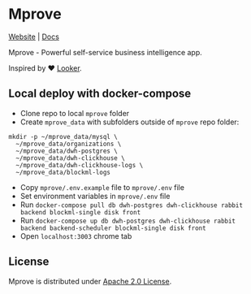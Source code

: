 # Mprove

[Website](https://mprove.io) | [Docs](https://docs.mprove.io)

Mprove - Powerful self-service business intelligence app.

Inspired by :heart: [Looker](https://looker.com/).

## Local deploy with docker-compose

- Clone repo to local `mprove` folder
- Create `mprove_data` with subfolders outside of `mprove` repo folder:

```
mkdir -p ~/mprove_data/mysql \
  ~/mprove_data/organizations \
  ~/mprove_data/dwh-postgres \
  ~/mprove_data/dwh-clickhouse \
  ~/mprove_data/dwh-clickhouse-logs \
  ~/mprove_data/blockml-logs
```

- Copy `mprove/.env.example` file to `mprove/.env` file
- Set environment variables in `mprove/.env` file
- Run `docker-compose pull db dwh-postgres dwh-clickhouse rabbit backend blockml-single disk front`
- Run `docker-compose up db dwh-postgres dwh-clickhouse rabbit backend backend-scheduler blockml-single disk front`
- Open `localhost:3003` chrome tab

## License

Mprove is distributed under [Apache 2.0 License](https://github.com/mprove-io/mprove/blob/master/LICENSE).
